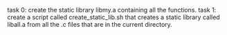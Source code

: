 task 0: create the static library libmy.a containing all the functions.
task 1: create a script called create_static_lib.sh that creates a static library called liball.a from all the .c files that are in the current directory.
